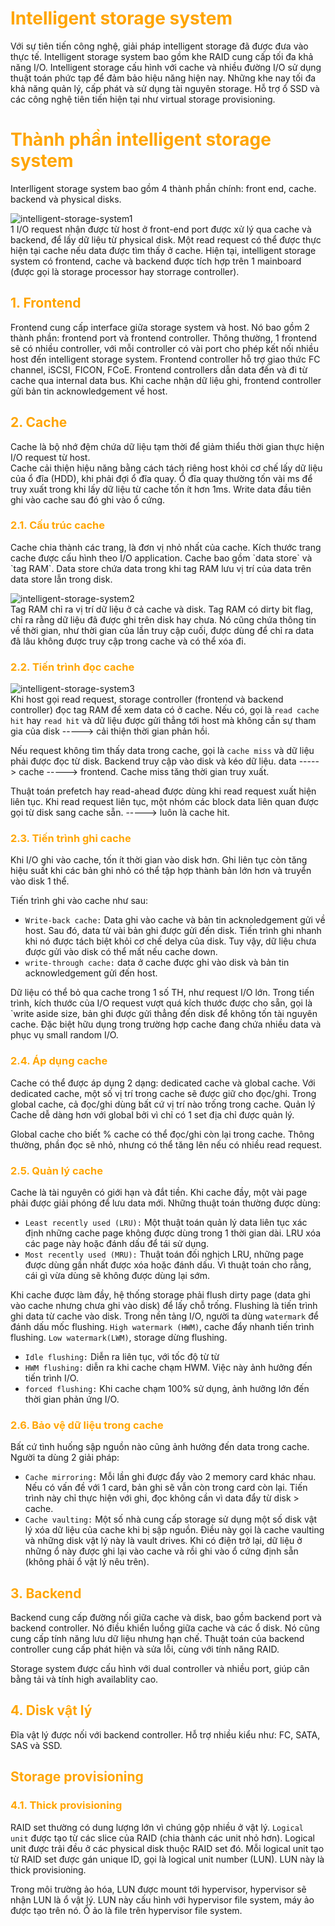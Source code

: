 <h1 style="color:orange">Intelligent storage system</h1>
Với sự tiên tiến công nghệ, giải pháp intelligent storage đã được đưa vào thực tế. Intelligent storage system bao gồm khe RAID cung cấp tối đa khả năng I/O. Intelligent storage cấu hình với cache và nhiều đường I/O sử dụng thuật toán phức tạp để đảm bảo hiệu năng hiện nay. Những khe nay tối đa khả năng quản lý, cấp phát và sử dụng tài nguyên storage. Hỗ trợ ổ SSD và các công nghệ tiên tiến hiện tại như virtual storage provisioning.
<h1 style="color:orange">Thành phần intelligent storage system</h1>
Interlligent storage system bao gồm 4 thành phần chính: front end, cache. backend và physical disks.

![intelligent-storage-system1](../img/intelligent-storage-system1.png)<br>
1 I/O request nhận được từ host ở front-end port được xử lý qua cache và backend, để lấy dữ liệu từ physical disk. Một read request có thể được thực hiện tại cache nếu data được tìm thấy ở cache. Hiện tại, intelligent storage system có frontend, cache và backend được tích hợp trên 1 mainboard (được gọi là storage processor hay storrage controller).
<h2 style="color:orange">1. Frontend</h2>
Frontend cung cấp interface giữa storage system và host. Nó bao gồm 2 thành phần: frontend port và frontend controller. Thông thường, 1 frontend sẽ có nhiều controller, với mỗi controller có vài port cho phép kết nối nhiều host đến intelligent storage system. Frontend controller hỗ trợ giao thức FC channel, iSCSI, FICON, FCoE. Frontend controllers dẫn data đến và đi từ cache qua internal data bus. Khi cache nhận dữ liệu ghi, frontend controller gửi bản tin acknowledgement về host.
<h2 style="color:orange">2. Cache</h2>
Cache là bộ nhớ đệm chứa dữ liệu tạm thời để giảm thiểu thời gian thực hiện I/O request từ host.<br>
Cache cải thiện hiệu năng bằng cách tách riêng host khỏi cơ chế lấy dữ liệu của ổ đĩa (HDD), khi phải đợi ổ đĩa quay. Ổ đĩa quay thường tốn vài ms để truy xuất trong khi lấy dữ liệu từ cache tốn ít hơn 1ms. Write data đầu tiên ghi vào cache sau đó ghi vào ổ cứng.
<h3 style="color:orange">2.1. Cấu trúc cache</h3>
Cache chia thành các trang, là đơn vị nhỏ nhất của cache. Kích thước trang cache được cấu hình theo I/O application. Cache bao gồm `data store` và `tag RAM`. Data store chứa data trong khi tag RAM lưu vị trí của data trên data store lẫn trong disk.

![intelligent-storage-system2](../img/intelligent-storage-system2.png)<br>
Tag RAM chỉ ra vị trí dữ liệu ở cả cache và disk. Tag RAM có dirty bit flag, chỉ ra rằng dữ liệu đã được ghi trên disk hay chưa. Nó cũng chứa thông tin về thời gian, như thời gian của lần truy cập cuối, được dùng để chỉ ra data đã lâu không được truy cập trong cache và có thể xóa đi.
<h3 style="color:orange">2.2. Tiến trình đọc cache</h3>

![intelligent-storage-system3](../img/intelligent-storage-system3.png)<br>
Khi host gọi read request, storage controller (frontend và backend controller) đọc tag RAM để xem data có ở cache. Nếu có, gọi là `read cache hit` hay `read hit` và dữ liệu được gửi thẳng tới host mà không cần sự tham gia của disk -----> cải thiện thời gian phản hồi.

Nếu request không tìm thấy data trong cache, gọi là `cache miss` và dữ liệu phải được đọc từ disk. Backend truy cập vào disk và kéo dữ liệu. data -----> cache -----> frontend. Cache miss tăng thời gian truy xuất.

Thuật toán prefetch hay read-ahead được dùng khi read request xuất hiện liên tục. Khi read request liên tục, một nhóm các block data liên quan được gọi từ disk sang cache sẵn. -----> luôn là cache hit.
<h3 style="color:orange">2.3. Tiến trình ghi cache</h3>
Khi I/O ghi vào cache, tốn ít thời gian vào disk hơn. Ghi liên tục còn tăng hiệu suất khi các bản ghi nhỏ có thể tập hợp thành bản lớn hơn và truyển vào disk 1 thể.

Tiến trình ghi vào cache như sau:
- `Write-back cache:` Data ghi vào cache và bản tin acknoledgement gửi về host. Sau đó, data từ vài bản ghi được gửi đến disk. Tiến trình ghi nhanh khi nó được tách biệt khỏi cơ chế delya của disk. Tuy vậy, dữ liệu chưa được gửi vào disk có thể mất nếu cache down.
- `write-through cache:` data ở cache được ghi vào disk và bản tin acknowledgement gửi đến host.

Dữ liệu có thể bỏ qua cache trong 1 số TH, như request I/O lớn. Trong tiến trình, kích thước của I/O request vượt quá kích thước được cho sẵn, gọi là `write aside size, bản ghi được gửi thẳng đến disk để không tốn tài nguyên cache. Đặc biệt hữu dụng trong trường hợp cache đang chứa nhiều data và phục vụ small random I/O.
<h3 style="color:orange">2.4. Áp dụng cache</h3>
Cache có thể được áp dụng 2 dạng: dedicated cache và global cache. Với dedicated cache, một số vị trí trong cache sẽ được giữ cho đọc/ghi. Trong global cache, cả đọc/ghi dùng bất cứ vị trí nào trống trong cache. Quản lý Cache dễ dàng hơn với global bởi vì chỉ có 1 set địa chỉ được quản lý.

Global cache cho biết % cache có thể đọc/ghi còn lại trong cache. Thông thường, phần đọc sẽ nhỏ, nhưng có thể tăng lên nếu có nhiều read request.
<h3 style="color:orange">2.5. Quản lý cache</h3>
Cache là tài nguyên có giới hạn và đắt tiền. Khi cache đầy, một vài page phải được giải phóng để lưu data mới. Những thuật toán thường được dùng:

- `Least recently used (LRU):` Một thuật toán quản lý data liên tục xác định những cache page không được dùng trong 1 thời gian dài. LRU xóa các page này hoặc đánh dấu để tái sử dụng.
- `Most recently used (MRU):` Thuật toán đối nghịch LRU, những page được dùng gần nhất được xóa hoặc đánh dấu. Vì thuật toán cho rằng, cái gì vừa dùng sẽ không được dùng lại sớm.

Khi cache được làm đầy, hệ thống storage phải flush dirty page (data ghi vào cache nhưng chưa ghi vào disk) để lấy chỗ trống. Flushing là tiến trình ghi data từ cache vào disk. Trong nền tảng I/O, người ta dùng `watermark` để đánh dấu mốc flushing. `High watermark (HWM)`, cache đẩy nhanh tiến trình flushing. `Low watermark(LWM)`, storage dừng flushing.
- `Idle flushing:` Diễn ra liên tục, với tốc độ từ từ
- `HWM flushing:` diễn ra khi cache chạm HWM. Việc này ảnh hưởng đến tiến trình I/O.
- `forced flushing:` Khi cache chạm 100% sử dụng, ảnh hưởng lớn đến thời gian phản ứng I/O.
<h3 style="color:orange">2.6. Bảo vệ dữ liệu trong cache</h3>
Bất cứ tình huống sập nguồn nào cũng ảnh hưởng đến data trong cache. Người ta dùng 2 giải pháp:

- `Cache mirroring:` Mỗi lần ghi được đẩy vào 2 memory card khác nhau. Nếu có vấn đề với 1 card, bản ghi sẽ vẫn còn trong card còn lại. Tiến trình này chỉ thực hiện với ghi, đọc không cần vì data đẩy từ disk > cache. 
- `Cache vaulting:` Một số nhà cung cấp storage sử dụng một số disk vật lý xóa dữ liệu của cache khi bị sập nguồn. Điều này gọi là cache vaulting và những disk vật lý này là vault drives. Khi có điện trở lại, dữ liệu ở những ổ này được ghi lại vào cache và rồi ghi vào ổ cứng định sẵn (không phải ổ vật lý nêu trên).
<h2 style="color:orange">3. Backend</h2>
Backend cung cấp đường nối giữa cache và disk, bao gồm backend port và backend controller. Nó điều khiển luồng giữa cache và các ổ disk. Nó cũng cung cấp tính năng lưu dữ liệu nhưng hạn chế. Thuật toán của backend controller cung cấp phát hiện và sửa lỗi, cùng với tính năng RAID.

Storage system được cấu hình với dual controller và nhiều port, giúp cân bằng tải và tính high availablity cao.
<h2 style="color:orange">4. Disk vật lý</h2>
Đĩa vật lý được nối với backend controller. Hỗ trợ nhiều kiểu như: FC, SATA, SAS và SSD.
<h2 style="color:orange">Storage provisioning</h2>
<h3 style="color:orange">4.1. Thick provisioning</h3>

RAID set thường có dung lượng lớn vì chúng gộp nhiều ở vật lý. `Logical unit` được tạo từ các slice của RAID (chia thành các unit nhỏ hơn). Logical unit được trải đều ở các physical disk thuộc RAID set đó. Mỗi logical unit tạo từ RAID set được gán unique ID, gọi là logical unit number (LUN). LUN này là thick provisioning.

Trong môi trường ảo hóa, LUN được mount tới hypervisor, hypervisor sẽ nhận LUN là ổ vật lý. LUN này cấu hình với hypervisor file system, máy ảo được tạo trên nó. Ổ ảo là file trên hypervisor file system.